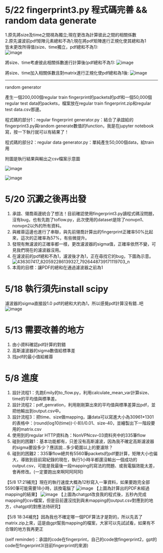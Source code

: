 5/22 fingerprint3.py 程式碼完善 && random data generate
=====
1.原先將size及time之間視為獨立;現在更改為計算彼此之間的相關係數  
2.原先濾波前pdf矩陣元素總和不為1;現在將pdf矩陣進行正規化使其總和為1  
皆未更改所得值(size、time獨立，pdf總和不為1):  
![image](https://github.com/Computer-Networks-CO3005-Group3/Final_Project/assets/168053836/f316db78-6bb7-4422-bb05-b589603cf625)

將size、time考慮彼此相關係數進行計算後(pdf總和不為1):
![image](https://github.com/Computer-Networks-CO3005-Group3/Final_Project/assets/168053836/a82fbb61-f277-4874-9e52-a003bf90b7e1)

將size、time加入相關係數且對matrix進行正規化使pdf總和為1後:
![image](https://github.com/Computer-Networks-CO3005-Group3/Final_Project/assets/168053836/8740d311-dc7c-4fd8-bffd-2a0bae777b64)
**********************************************************************************************************************************
random generator

  產生一個200,000個regular train fingerprint的packets的pdf和一個50,000個regular test data的packets，檔案放在regular train fingerprint.zip和regular test data.csv那邊。

  程式碼的部分1：regular fingerprint generator.py：結合了承誼給的fingerprint3.py與random generate數值的function，我是在jupyter notebook寫，按一下執行就可以有結果了！

  程式碼的部分2：regular data generator.py：單純產生50,000個data，給train用

  附圖是執行結果與輸出之csv檔案示意圖

  ![image](https://github.com/Computer-Networks-CO3005-Group3/Final_Project/assets/115610077/11269b5b-21f5-443c-b4aa-5ba55abf6532)

  ![image](https://github.com/Computer-Networks-CO3005-Group3/Final_Project/assets/115610077/f4b4a8c4-42ab-4275-91c6-80d1d669c3da)



5/20 沉澱之後再出發
=====
  1. 承誼、翎喬兩邊統合了想法！目前確認使用fingerprint3.py讀程式碼沒問題，沒有bug，也有先跑了toflow.py，此次使用的dataset是除了nonvpn1、nonvpn2以外的所有資料。
  2. 與維蓉這邊也進行了串聯，與先前翎喬計算出的fingerprint正確率50%比起來，這次的正確率為57%，有些微提升。
  3. 發現有無濾波的正確率都一樣，更改濾波器的sigma值，正確率依然不變，可見我們現在的濾波器沒用。
  4. 在濾波前的pdf總和不為1，濾波後才為1，正在尋找它的bug，下圖為示意。
     ![436307417_820592286139327_7926448739171119703_n](https://github.com/Computer-Networks-CO3005-Group3/Final_Project/assets/115610077/9739c5c9-f64b-4b43-be27-e8e782e1db52)
  5. 本周的目標：讓PDF的總和在通過濾波器之前為1

5/18 執行須先install scipy
=====
濾波器的sigma直接設1.0
pdf的總和大約為1，所以感覺pdf計算沒有錯..吧
![image](https://github.com/Computer-Networks-CO3005-Group3/Final_Project/assets/168053836/da8973a1-b06c-467e-b863-9e679e6a18db)

5/13 需要改善的地方
=====
  1. 由小資料確認pdf計算的對錯
  2. 高斯濾波器的sigma數值給標準差
  3. 找pdf的最小值給維蓉
     
5/8 進度
=====
  1. 設計流程1：先跑Emily的to_flow.py，利用calculate_mean_var計算size、time的平均值與標準差。
  2. 設計流程2：pdf_genration，利用剛剛算出來的平均值與標準差算出pdf，並把他輸出到output.csv中。
  3. 設計流程3：把time、size做mapping，讓data可以寫進大小為30961*1301的表格中：(round(log10(time))-(-8))/0.01、size-40，並繪製出下一階段要用的matrix.csv
  4. 使用到的regular HTTP資料為：NonVPNcsv-03資料夾中的335筆flow
  5. 碰到的困難1：基本功能都有，只差沒有高斯濾波，因為我不確定高斯濾波器的sigma要設多少？應該說...多少範圍以上的要濾除？
  6. 碰到的困難2：335筆flow總共有5560筆packets的pdf要計算，矩陣大小也偏大，導致到目前寫紀錄的現在，執行1小時半都還沒輸出一個成功的output.csv，可能是我最後一段mapping的寫法的問題、或我電腦效能太差，會再修改。(一定要跑出來啊阿阿阿阿)

【5/8 17:21補充】現在的執行速度大概為12秒寫入一筆資料，如果要跑完全部5590筆可能需要18小時，該換電腦了
![image](https://github.com/Computer-Networks-CO3005-Group3/Final_Project/assets/115610077/d1196a61-3784-4c5a-a3f6-4a00397c305c)
【上圖為計算出的PDF未經過mapping的結果】
![image](https://github.com/Computer-Networks-CO3005-Group3/Final_Project/assets/115610077/99d7aa9f-9c06-43c8-8582-c5b6372ed9b9)
【上圖為chatgpt改良我的程式後，五秒內完成mapping的csv檔案，但是目前還沒找到與未mapping的output.csv對應到的地方，chatgpt的對應法待研究】

【5/8 18:34補充】因為我也不確定哪一個PDF算法才是對的，所以先丟了matrix.zip上來，這是由gpt幫我mapping的檔案，大家可以先試試看，如果有不合理的地方我再更正

(self reminder)：承誼的code在fingerprint，自己的code放fingerprint2，gpt的code在fingerprint3(目前fingerprint的來源)
